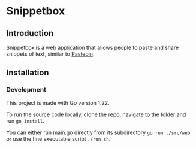 # Snippetbox

## Introduction

Snippetbox is a web application that allows people to paste and share
snippets of text, similar to [Pastebin](https://pastebin.com/).

## Installation

### Development

This project is made with Go version 1.22.

To run the source code locally, clone the repo, navigate to the folder and run `go install`. 

You can either run main.go directly from its subdirectory `go run ./src/web` or use the fine executable script `./run.sh`.